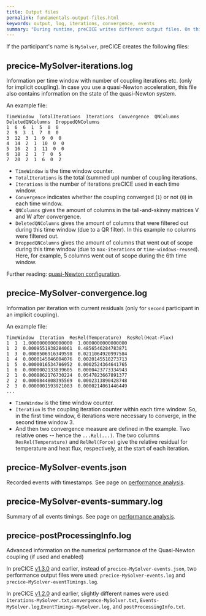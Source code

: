 ```yaml
---
title: Output files
permalink: fundamentals-output-files.html
keywords: output, log, iterations, convergence, events
summary: "During runtime, preCICE writes different output files. On this page, we give an overview of these files and their content."
---
```


If the participant's name is `MySolver`, preCICE creates the following files:

## precice-MySolver-iterations.log

Information per time window with number of coupling iterations etc. (only for implicit coupling). In case you use a quasi-Newton acceleration, this file also contains information on the state of the quasi-Newton system.

An example file:

```log
TimeWindow  TotalIterations  Iterations  Convergence  QNColumns  DeletedQNColumns  DroppedQNColumns
1  6  6  1  5  0  0
2  9  3  1  7  0  0
3  12  3  1  9  0  0
4  14  2  1  10  0  0
5  16  2  1  11  0  0
6  18  2  1  7  0  5
7  20  2  1  6  0  2
```

* `TimeWindow` is the time window counter.
* `TotalIterations` is the total (summed up) number of coupling iterations.
* `Iterations` is the number of iterations preCICE used in each time window.
* `Convergence` indicates whether the coupling converged (`1`) or not (`0`) in each time window.
* `QNColumns` gives the amount of columns in the tall-and-skinny matrices V and W after convergence.
* `DeletedQNColumns` gives the amount of columns that were filtered out during this time window  (due to a QR filter). In this example no columns were filtered out.
* `DroppedQNColumns` gives the amount of columns that went out of scope during this time window (due to `max-iterations` or `time-windows-reused`). Here, for example, 5 columns went out of scope during the 6th time window.

Further reading: [quasi-Newton configuration](configuration-acceleration.html#quasi-newton-schemes).

## precice-MySolver-convergence.log

Information per iteration with current residuals (only for `second` participant in an implicit coupling).

An example file:

```log
TimeWindow  Iteration  ResRel(Temperature)  ResRel(Heat-Flux)
1  1  1.0000000000000000  1.0000000000000000
1  2  0.0009551938284061  0.4856546284783871
1  3  0.0008506916349598  0.0211064920997584
1  4  0.0000145046004076  0.0020145518273713
1  5  0.0000016534786952  0.0002524364641765
1  6  0.0000002133839605  0.0000423773334943
2  1  0.0008862176730224  0.0547823667891377
2  2  0.0000844808395569  0.0002313890428748
2  3  0.0000001593921083  0.0000214061446449
...
```

* `TimeWindow` is the time window counter.
* `Iteration` is the coupling iteration counter within each time window. So, in the first time window, 6 iterations were necessary to converge, in the second time window 3.
* And then two convergence measure are defined in the example. Two relative ones -- hence the `...Rel(...)`. The two columns `ResRel(Temperature)` and `RelRel(Force)` give the relative residual for temperature and heat flux, respectively, at the start of each iteration.

## precice-MySolver-events.json

Recorded events with timestamps. See page on [performance analysis](tooling-performance-analysis).

## precice-MySolver-events-summary.log

Summary of all events timings. See page on [performance analysis](tooling-performance-analysis).

## precice-postProcessingInfo.log

Advanced information on the numerical performance of the Quasi-Newton coupling (if used and enabled)

In preCICE [v1.3.0](https://github.com/precice/precice/releases/tag/v1.3.0) and earlier, instead of `precice-MySolver-events.json`, two performance output files were used: `precice-MySolver-events.log` and `precice-MySolver-eventTimings.log`.

In preCICE [v1.2.0](https://github.com/precice/precice/releases/tag/v1.2.0) and earlier, slightly different names were used: `iterations-MySolver.txt`,`convergence-MySolver.txt`, `Events-MySolver.log`,`EventTimings-MySolver.log`, and `postProcessingInfo.txt`.
